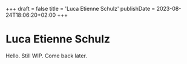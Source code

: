 +++
draft = false
title = 'Luca Etienne Schulz'
publishDate = 2023-08-24T18:06:20+02:00
+++

# Luca Etienne Schulz

Hello. Still WIP. Come back later.
